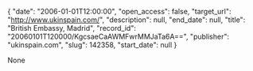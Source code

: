 {
  "date": "2006-01-01T12:00:00", 
  "open_access": false, 
  "target_url": "http://www.ukinspain.com/", 
  "description": null, 
  "end_date": null, 
  "title": "British Embassy, Madrid", 
  "record_id": "20060101T120000/KgcsaeCaAWMFwrMMJaTa6A==", 
  "publisher": "ukinspain.com", 
  "slug": 142358, 
  "start_date": null
}

None